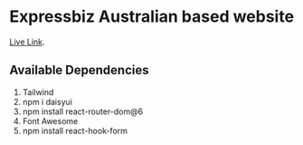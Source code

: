 # Expressbiz Australian based website

[Live Link]().

## Available Dependencies
1. Tailwind
2. npm i daisyui
3. npm install react-router-dom@6
4. Font Awesome
5. npm install react-hook-form